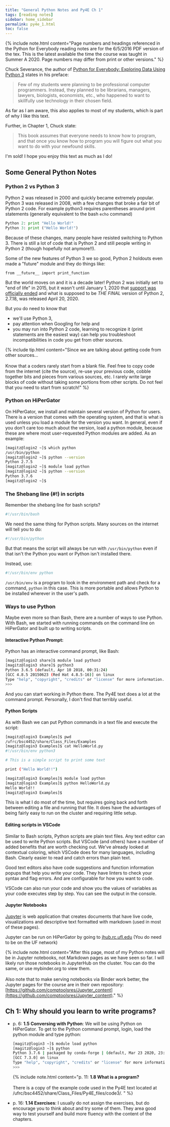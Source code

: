 ```yaml
---
title: "General Python Notes and Py4E Ch 1"
tags: [reading notes]
sidebar: home_sidebar
permalink: py4e_1.html
toc: false
---
```


{% include note.html content="Page numbers and headings referenced in the Python for Everybody reading notes are for the 6/5/2016 PDF version of the tex. This is the latest available the time the course was taught in Summer A 2020. Page numbers may differ from print or other versions." %}

Chuck Severance, the author of [Python for Everybody: Exploring Data Using Python 3](https://www.py4e.com/book.php) states in his preface:
> Few of my students were planning to be professional
computer programmers. Instead, they planned to be librarians, managers, lawyers, biologists, economists, etc., who happened to want to skillfully use technology in their chosen field.

As far as I am aware, this also applies to most of my students, which is part of why I like this text.

Further, in Chapter 1, Chuck state:
>This book assumes that everyone needs to know how to program, and that once you know how to program you will figure out what you want to do with your newfound skills.

I'm sold! I hope you enjoy this text as much as I do!

## Some General Python Notes

### Python 2 vs Python 3

Python 2 was released in 2000 and quickly became extremely popular. Python 3 was released in 2008, with a few changes that broke a fair bit of Python 2 code. For example python3 requires parentheses around print statements (generally equivalent to the bash `echo` command)
```python 
Python 2: print "Hello World!"
Python 3: print ("Hello World!")
```

Because of these changes, many people have resisted switching to Python 3. There is still a lot of code that is Python 2 and still people writing in Python 2 (though hopefully not anymore!!).

Some of the new features of Python 3 we so good, Python 2 holdouts even made a "future" module and they do things like:

`from __future__ import print_function`

But the world moves on and it is a decade later! Python 2 was initially set to "end of life" in 2015, but it wasn't until January 1, 2020 that [support was officially ended](https://www.python.org/doc/sunset-python-2/) and what is supposed to be *THE FINAL* version of Python 2, 2.7.18, was released April 20, 2020.

But you do need to know that 
* we'll use Python 3,
* pay attention when Googling for help and 
* you may run into Python 2 code, learning to recognize it (print statements are the easiest way) can help you troubleshoot incompatibilities in code you get from other sources.

{% include tip.html content="Since we are talking about getting code from other sources...<br><br>Know that a coders rarely start from a blank file. Feel free to copy code from the internet (cite the source), re-use your previous code, cobble together bits and pieces from various sources, etc. I rarely write large blocks of code without taking some portions from other scripts. Do not feel that you need to start from scratch!" %} 

### Python on HiPerGator

On HiPerGator, we install and maintain several version of Python for users. There is a version that comes with the operating system, and that is what is used unless you load a module for the version you want. In general, even if you don't care too much about the version, load a python module, because these are where most user-requested Python modules are added. As an example:

```bash
[magitz@login2 ~]$ which python
/usr/bin/python
[magitz@login2 ~]$ python --version
Python 2.7.5
[magitz@login2 ~]$ module load python
[magitz@login2 ~]$ python --version
Python 3.7.6
[magitz@login2 ~]$
```

### The Shebang line (#!) in scripts

Remember the shebang line for bash scripts?

```bash
#!/usr/bin/bash
```

We need the same thing for Python scripts. Many sources on the internet will tell you to do:

```python
#!/usr/bin/python
```

But that means the script will always be run with `/usr/bin/python` even if that isn't the Python you want or Python isn't installed there. 

Instead, use:
```python
#!/usr/bin/env python
```

`/usr/bin/env` is a program to look in the environment path and check for a command, `python` in this case. This is more portable and allows Python to be installed wherever in the user's path.

### Ways to use Python

Maybe even more so than Bash, there are a number of ways to use Python.
With Bash, we started with running commands on the command line on HiPerGator and built up to writing scripts.

#### Interactive Python Prompt:

Python has an interactive command prompt, like Bash:

```bash
[magitz@login3 share]$ module load python3
[magitz@login3 share]$ python3
Python 3.6.5 (default, Apr 10 2018, 00:31:24) 
[GCC 4.8.5 20150623 (Red Hat 4.8.5-16)] on linux
Type "help", "copyright", "credits" or "license" for more information.
>>> 
```

And you can start working in Python there. The Py4E text does a lot at the command prompt. Personally, I don't find that terribly useful.

#### Python Scripts

As with Bash we can put Python commands in a text file and execute the script:
```bash
[magitz@login3 Examples]$ pwd
/ufrc/bsc4452/share/Class_Files/Examples
[magitz@login3 Examples]$ cat HelloWorld.py 
#!/usr/bin/env python3

# This is a simple script to print some text

print ("Hello World!!")

[magitz@login3 Examples]$ module load python
[magitz@login3 Examples]$ python HelloWorld.py 
Hello World!!
[magitz@login3 Examples]$ 
```

This is what I do most of the time, but requires going back and forth between editing a file and running that file. It does have the advantages of being fairly easy to run on the cluster and requiring little setup.

#### Editing scripts in VSCode

Similar to Bash scripts, Python scripts are plain text files. Any text editor can be used to write Python scripts. But VSCode (and others) have a number of added benefits that are worth checking out.
We've already looked at contextual coloring, which VSCode does for many languages, including Bash. Clearly easier to read and catch errors than plain text.

Good text editors also have code suggestions and function information popups that help you write your code. They have linters to check your syntax and flag errors. And are configurable for how you want to code.

VSCode can also run your code and show you the values of variables as your code executes step by step. You can see the output in the console.

#### Jupyter Notebooks

[Jupyter](https://jupyter.org/) is web application that creates documents that have live code, visualizations and descriptive text formatted with markdown (used in most of these pages).

Jupyter can be run on HiPerGator by going to [jhub.rc.ufl.edu](https://jhub.rc.ufl.edu/) (You do need to be on the UF network)

{% include note.html content="After this page, most of my Python notes will be in Jupyter notebooks, not Markdown pages as we have seen so far. I will likely run those notebooks in JupyterHub on the cluster. You can do the same, or use mybinder.org to view them.<br>
<br>
Also note that to make serving notebooks via Binder work better, the Jupyter pages for the course are in their own repository: [https://github.com/comptoolsres/Jupyter_content](https://github.com/comptoolsres/Jupyter_content)." %}

## Ch 1: Why should you learn to write programs?

* p. 6: **1.5 Conversing with Python**: We will be using Python on HiPerGator. To get to the Python command prompt, login, load the python module and type python:

    ```bash
    [magitz@login3 ~]$ module load python
    [magitz@login3 ~]$ python
    Python 3.7.6 | packaged by conda-forge | (default, Mar 23 2020, 23:03:20)
    [GCC 7.3.0] on linux
    Type "help", "copyright", "credits" or "license" for more information.
    >>>
    ```

  {% include note.html content="p. 11: <b>1.8 What is a program?</b><br><br>There is a copy of the example code used in the Py4E text located at /ufrc/bsc4452/share/Class_Files/Py4E_files/code3/. " %}

* p. 16: **1.14 Exercises**: I usually do not assign the exercises, but do encourage you to think about and try some of them. They area good way to test yourself and build more fluency with the content of the chapters.



